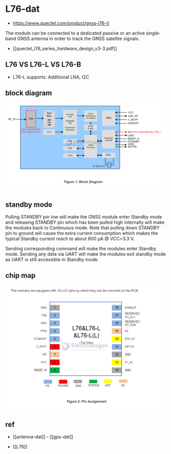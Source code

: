 
# L76-dat

- https://www.quectel.com/product/gnss-l76-l/

The module can be connected to a dedicated passive or an active single-band GNSS antenna in order to track the GNSS satellite signals. 

- [[quectel_l76_series_hardware_design_v3-3.pdf]]

## L76 VS L76-L VS L76-B

- L76-L supports: Additional LNA, I2C


## block diagram 

![](2024-10-09-17-58-17.png)

## standby mode 

Pulling STANDBY pin low will make the GNSS module enter Standby mode and releasing STANDBY pin which has been pulled high internally will make the modules back to Continuous mode. 
Note that pulling  down  STANDBY  pin  to  ground  will  cause  the  extra  current  consumption  which  makes  the typical Standby current reach to about 600 μA @ VCC=3.3 V.

Sending corresponding command will make the modules enter Standby mode. Sending any data via UART will make the modules exit standby mode as UART is still accessible in Standby mode.

## chip map 

![](2024-10-02-17-38-11.png)


## ref 

- [[antenna-dat]] - [[gps-dat]]

- [[L76]]
